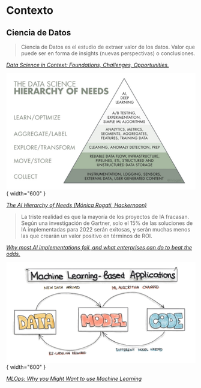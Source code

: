 # Contexto

## Ciencia de Datos

> Ciencia de Datos es el estudio de extraer valor de los datos. Valor que puede ser en forma de insights (nuevas perspectivas) o conclusiones.

*[Data Science in Context: Foundations, Challenges, Opportunities.](https://datascienceincontext.com/)*

![piramide](../assets/images/piramidePNG.PNG){ width="600" }

*[The AI Hierarchy of Needs (Mónica Rogati, Hackernoon)​](https://hackernoon.com/the-ai-hierarchy-of-needs-18f111fcc007)*

> La triste realidad es que la mayoría de los proyectos de IA fracasan. Según una investigación de Gartner, solo el 15% de las soluciones de IA implementadas para 2022 serán exitosas, y serán muchas menos las que crearán un valor positivo en términos de ROI.

*[Why most AI implementations fail, and what enterprises can do to beat the odds​.](https://venturebeat.com/ai/why-most-ai-implementations-fail-and-what-enterprises-can-do-to-beat-the-odds/)*

![mlops](../assets/images/mlops.PNG){ width="600" }

*[MLOps: Why you Might Want to use Machine Learning](https://ml-ops.org/content/motivation)*